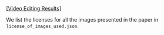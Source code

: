 [[Video Editing Results]](https://drive.google.com/drive/folders/1aIfmbgJL1CUFgZQzqDVaUtLHrqxS6QjP?usp=sharing)

We list the licenses for all the images presented in the paper in `license_of_images_used.json`.
